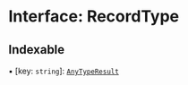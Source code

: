 # Interface: RecordType

## Indexable

▪ [key: `string`]: [`AnyTypeResult`](../README.md#anytyperesult)
